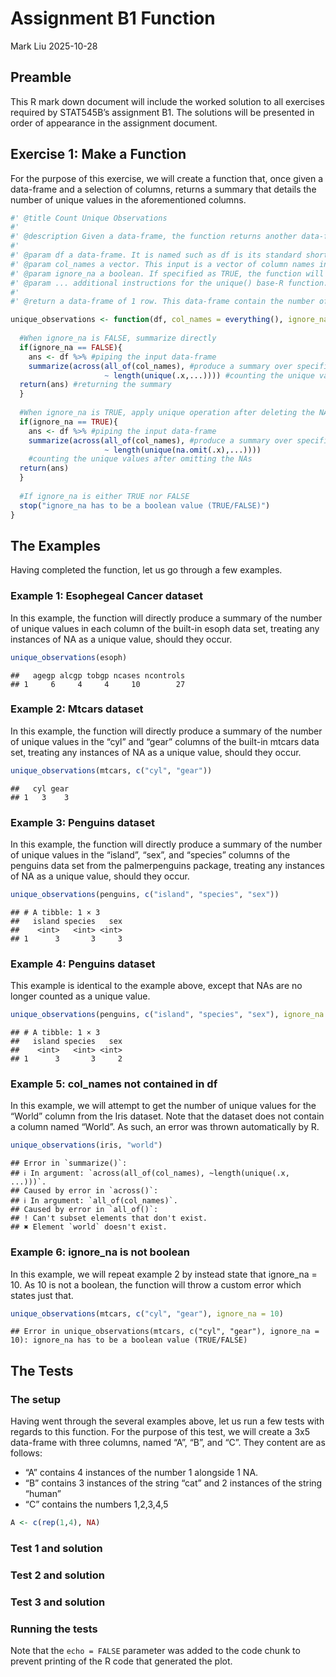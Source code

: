 Assignment B1 Function
================
Mark Liu
2025-10-28

## Preamble

This R mark down document will include the worked solution to all
exercises required by STAT545B’s assignment B1. The solutions will be
presented in order of appearance in the assignment document.

## Exercise 1: Make a Function

For the purpose of this exercise, we will create a function that, once
given a data-frame and a selection of columns, returns a summary that
details the number of unique values in the aforementioned columns.

``` r
#' @title Count Unique Observations
#'
#' @description Given a data-frame, the function returns another data-frame that include the number of unique values in the input data-frame's columns. The user may specify which ones of the data-frame's columns should have its number of unique values counted.
#'
#' @param df a data-frame. It is named such as df is its standard shorthand in R
#' @param col_names a vector. This input is a vector of column names in df. When given, the function will count the number of unique values only in the mentioned columns. Give a value is not given, the function will count the number of unique values for all columns of df. This parameter is named such as "col" is a short hand for columns, and the term "names".
#' @param ignore_na a boolean. If specified as TRUE, the function will treat NA as if it is a unique value. It is named such because when one ignore NAs (i.e. pretend they don't exist), they are not considered a unique value. By default, this is false.
#' @param ... additional instructions for the unique() base-R function. Should there be a need, the user may override the default parameters for unique(). This argument is unnamed.
#' 
#' @return a data-frame of 1 row. This data-frame contain the number of unique values in columns mentioned in col_names from df. Column names used in the input data-frame is preserved in the output.

unique_observations <- function(df, col_names = everything(), ignore_na = FALSE,...){
  
  #When ignore_na is FALSE, summarize directly
  if(ignore_na == FALSE){
    ans <- df %>% #piping the input data-frame
    summarize(across(all_of(col_names), #produce a summary over specified columns
                     ~ length(unique(.x,...)))) #counting the unique values
  return(ans) #returning the summary
  }
  
  #When ignore_na is TRUE, apply unique operation after deleting the NAs
  if(ignore_na == TRUE){
    ans <- df %>% #piping the input data-frame
    summarize(across(all_of(col_names), #produce a summary over specified columns
                     ~ length(unique(na.omit(.x),...)))) 
    #counting the unique values after omitting the NAs
  return(ans)
  }
  
  #If ignore_na is either TRUE nor FALSE
  stop("ignore_na has to be a boolean value (TRUE/FALSE)")
}
```

## The Examples

Having completed the function, let us go through a few examples.

### Example 1: Esophegeal Cancer dataset

In this example, the function will directly produce a summary of the
number of unique values in each column of the built-in esoph data set,
treating any instances of NA as a unique value, should they occur.

``` r
unique_observations(esoph)
```

    ##   agegp alcgp tobgp ncases ncontrols
    ## 1     6     4     4     10        27

### Example 2: Mtcars dataset

In this example, the function will directly produce a summary of the
number of unique values in the “cyl” and “gear” columns of the built-in
mtcars data set, treating any instances of NA as a unique value, should
they occur.

``` r
unique_observations(mtcars, c("cyl", "gear"))
```

    ##   cyl gear
    ## 1   3    3

### Example 3: Penguins dataset

In this example, the function will directly produce a summary of the
number of unique values in the “island”, “sex”, and “species” columns of
the penguins data set from the palmerpenguins package, treating any
instances of NA as a unique value, should they occur.

``` r
unique_observations(penguins, c("island", "species", "sex"))
```

    ## # A tibble: 1 × 3
    ##   island species   sex
    ##    <int>   <int> <int>
    ## 1      3       3     3

### Example 4: Penguins dataset

This example is identical to the example above, except that NAs are no
longer counted as a unique value.

``` r
unique_observations(penguins, c("island", "species", "sex"), ignore_na = TRUE)
```

    ## # A tibble: 1 × 3
    ##   island species   sex
    ##    <int>   <int> <int>
    ## 1      3       3     2

### Example 5: col_names not contained in df

In this example, we will attempt to get the number of unique values for
the “World” column from the Iris dataset. Note that the dataset does not
contain a column named “World”. As such, an error was thrown
automatically by R.

``` r
unique_observations(iris, "world")
```

    ## Error in `summarize()`:
    ## ℹ In argument: `across(all_of(col_names), ~length(unique(.x, ...)))`.
    ## Caused by error in `across()`:
    ## ℹ In argument: `all_of(col_names)`.
    ## Caused by error in `all_of()`:
    ## ! Can't subset elements that don't exist.
    ## ✖ Element `world` doesn't exist.

### Example 6: ignore_na is not boolean

In this example, we will repeat example 2 by instead state that
ignore_na = 10. As 10 is not a boolean, the function will throw a custom
error which states just that.

``` r
unique_observations(mtcars, c("cyl", "gear"), ignore_na = 10)
```

    ## Error in unique_observations(mtcars, c("cyl", "gear"), ignore_na = 10): ignore_na has to be a boolean value (TRUE/FALSE)

## The Tests

### The setup

Having went through the several examples above, let us run a few tests
with regards to this function. For the purpose of this test, we will
create a 3x5 data-frame with three columns, named “A”, “B”, and “C”.
They content are as follows:

- “A” contains 4 instances of the number 1 alongside 1 NA.
- “B” contains 3 instances of the string “cat” and 2 instances of the
  string “human”
- “C” contains the numbers 1,2,3,4,5

``` r
A <- c(rep(1,4), NA)
```

### Test 1 and solution

### Test 2 and solution

### Test 3 and solution

### Running the tests

Note that the `echo = FALSE` parameter was added to the code chunk to
prevent printing of the R code that generated the plot.
